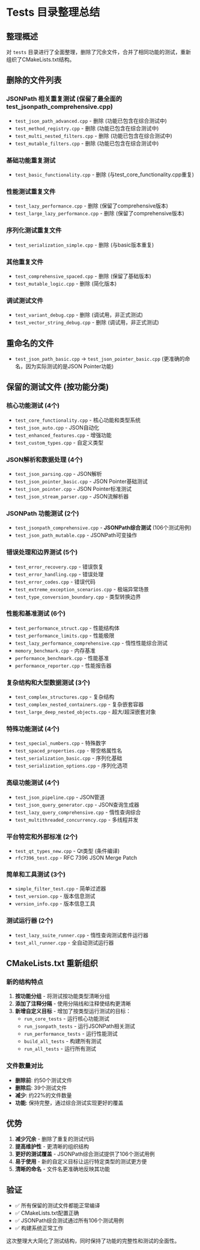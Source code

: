 # Tests 目录整理总结

## 整理概述

对 `tests` 目录进行了全面整理，删除了冗余文件，合并了相同功能的测试，重新组织了CMakeLists.txt结构。

## 删除的文件列表

### JSONPath 相关重复测试 (保留了最全面的 test_jsonpath_comprehensive.cpp)
- `test_json_path_advanced.cpp` - 删除 (功能已包含在综合测试中)
- `test_method_registry.cpp` - 删除 (功能已包含在综合测试中)
- `test_multi_nested_filters.cpp` - 删除 (功能已包含在综合测试中)
- `test_mutable_filters.cpp` - 删除 (功能已包含在综合测试中)

### 基础功能重复测试
- `test_basic_functionality.cpp` - 删除 (与test_core_functionality.cpp重复)

### 性能测试重复文件
- `test_lazy_performance.cpp` - 删除 (保留了comprehensive版本)
- `test_large_lazy_performance.cpp` - 删除 (保留了comprehensive版本)

### 序列化测试重复文件
- `test_serialization_simple.cpp` - 删除 (与basic版本重复)

### 其他重复文件
- `test_comprehensive_spaced.cpp` - 删除 (保留了基础版本)
- `test_mutable_logic.cpp` - 删除 (简化版本)

### 调试测试文件
- `test_variant_debug.cpp` - 删除 (调试用，非正式测试)
- `test_vector_string_debug.cpp` - 删除 (调试用，非正式测试)

## 重命名的文件

- `test_json_path_basic.cpp` → `test_json_pointer_basic.cpp` (更准确的命名，因为实际测试的是JSON Pointer功能)

## 保留的测试文件 (按功能分类)

### 核心功能测试 (4个)
- `test_core_functionality.cpp` - 核心功能和类型系统
- `test_json_auto.cpp` - JSON自动化
- `test_enhanced_features.cpp` - 增强功能
- `test_custom_types.cpp` - 自定义类型

### JSON解析和数据处理 (4个)
- `test_json_parsing.cpp` - JSON解析
- `test_json_pointer_basic.cpp` - JSON Pointer基础测试
- `test_json_pointer.cpp` - JSON Pointer标准测试
- `test_json_stream_parser.cpp` - JSON流解析器

### JSONPath 功能测试 (2个)
- `test_jsonpath_comprehensive.cpp` - **JSONPath综合测试** (106个测试用例)
- `test_json_path_mutable.cpp` - JSONPath可变操作

### 错误处理和边界测试 (5个)
- `test_error_recovery.cpp` - 错误恢复
- `test_error_handling.cpp` - 错误处理
- `test_error_codes.cpp` - 错误代码
- `test_extreme_exception_scenarios.cpp` - 极端异常场景
- `test_type_conversion_boundary.cpp` - 类型转换边界

### 性能和基准测试 (6个)
- `test_performance_struct.cpp` - 性能结构体
- `test_performance_limits.cpp` - 性能极限
- `test_lazy_performance_comprehensive.cpp` - 惰性性能综合测试
- `memory_benchmark.cpp` - 内存基准
- `performance_benchmark.cpp` - 性能基准
- `performance_reporter.cpp` - 性能报告器

### 复杂结构和大型数据测试 (3个)
- `test_complex_structures.cpp` - 复杂结构
- `test_complex_nested_containers.cpp` - 复杂嵌套容器
- `test_large_deep_nested_objects.cpp` - 超大/超深嵌套对象

### 特殊功能测试 (4个)
- `test_special_numbers.cpp` - 特殊数字
- `test_spaced_properties.cpp` - 带空格属性名
- `test_serialization_basic.cpp` - 序列化基础
- `test_serialization_options.cpp` - 序列化选项

### 高级功能测试 (4个)
- `test_json_pipeline.cpp` - JSON管道
- `test_json_query_generator.cpp` - JSON查询生成器
- `test_lazy_query_comprehensive.cpp` - 惰性查询综合
- `test_multithreaded_concurrency.cpp` - 多线程并发

### 平台特定和外部标准 (2个)
- `test_qt_types_new.cpp` - Qt类型 (条件编译)
- `rfc7396_test.cpp` - RFC 7396 JSON Merge Patch

### 简单和工具测试 (3个)
- `simple_filter_test.cpp` - 简单过滤器
- `test_version.cpp` - 版本信息测试
- `version_info.cpp` - 版本信息工具

### 测试运行器 (2个)
- `test_lazy_suite_runner.cpp` - 惰性查询测试套件运行器
- `test_all_runner.cpp` - 全自动测试运行器

## CMakeLists.txt 重新组织

### 新的结构特点
1. **按功能分组** - 将测试按功能类型清晰分组
2. **添加了注释分隔** - 使用分隔线和注释使结构更清晰
3. **新增自定义目标** - 增加了按类型运行测试的目标：
   - `run_core_tests` - 运行核心功能测试
   - `run_jsonpath_tests` - 运行JSONPath相关测试
   - `run_performance_tests` - 运行性能测试
   - `build_all_tests` - 构建所有测试
   - `run_all_tests` - 运行所有测试

### 文件数量对比
- **删除前**: 约50个测试文件
- **删除后**: 39个测试文件
- **减少**: 约22%的文件数量
- **功能**: 保持完整，通过综合测试实现更好的覆盖

## 优势

1. **减少冗余** - 删除了重复的测试代码
2. **提高维护性** - 更清晰的组织结构
3. **更好的测试覆盖** - JSONPath综合测试提供了106个测试用例
4. **易于使用** - 新的自定义目标让运行特定类型的测试更方便
5. **清晰的命名** - 文件名更准确地反映其功能

## 验证

- ✅ 所有保留的测试文件都能正常编译
- ✅ CMakeLists.txt配置正确
- ✅ JSONPath综合测试通过所有106个测试用例
- ✅ 构建系统正常工作

这次整理大大简化了测试结构，同时保持了功能的完整性和测试的全面性。
